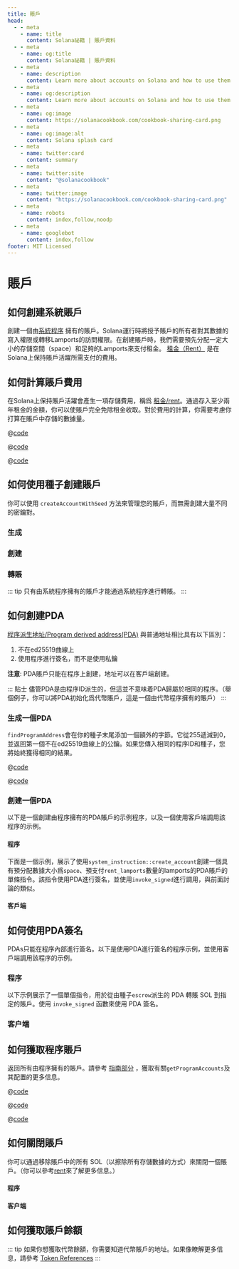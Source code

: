 ```yaml
---
title: 賬戶
head:
  - - meta
    - name: title
      content: Solana祕籍 | 賬戶資料
  - - meta
    - name: og:title
      content: Solana祕籍 | 賬戶資料
  - - meta
    - name: description
      content: Learn more about accounts on Solana and how to use them in your programs.
  - - meta
    - name: og:description
      content: Learn more about accounts on Solana and how to use them in your programs.
  - - meta
    - name: og:image
      content: https://solanacookbook.com/cookbook-sharing-card.png
  - - meta
    - name: og:image:alt
      content: Solana splash card
  - - meta
    - name: twitter:card
      content: summary
  - - meta
    - name: twitter:site
      content: "@solanacookbook"
  - - meta
    - name: twitter:image
      content: "https://solanacookbook.com/cookbook-sharing-card.png"
  - - meta
    - name: robots
      content: index,follow,noodp
  - - meta
    - name: googlebot
      content: index,follow
footer: MIT Licensed
---
```


# 賬戶

## 如何創建系統賬戶

創建一個由[系統程序][1] 擁有的賬戶。Solana運行時將授予賬戶的所有者對其數據的寫入權限或轉移Lamports的訪問權限。在創建賬戶時，我們需要預先分配一定大小的存儲空間（space）和足夠的Lamports來支付租金。 [租金（Rent）][2] 是在Solana上保持賬戶活躍所需支付的費用。

<SolanaCodeGroup>
  <SolanaCodeGroupItem title="TS" active>

  <template v-slot:default>

@[code](@/code/accounts/create-system-account/create-system-account.en.ts)

  </template>

  <template v-slot:preview>

@[code](@/code/accounts/create-system-account/create-system-account.preview.en.ts)

  </template>

  </SolanaCodeGroupItem>
  <SolanaCodeGroupItem title="Rust">

  <template v-slot:default>

@[code](@/code/accounts/create-system-account/create-system-account.en.rs)

  </template>

  <template v-slot:preview>

@[code](@/code/accounts/create-system-account/create-system-account.preview.en.rs)

  </template>

  </SolanaCodeGroupItem>
</SolanaCodeGroup>

## 如何計算賬戶費用

在Solana上保持賬戶活躍會產生一項存儲費用，稱爲 [租金/rent][2]。通過存入至少兩年租金的金額，你可以使賬戶完全免除租金收取。對於費用的計算，你需要考慮你打算在賬戶中存儲的數據量。

<CodeGroup>
  <CodeGroupItem title="TS" active>

@[code](@/code/accounts/rent-exemption/rent-exemption.en.ts)

  </CodeGroupItem>

  <CodeGroupItem title="Rust">

@[code](@/code/accounts/rent-exemption/rent-exemption.en.rs)

  </CodeGroupItem>

  <CodeGroupItem title="CLI">

@[code](@/code/accounts/rent-exemption/rent-exemption.en.sh)

  </CodeGroupItem>
</CodeGroup>

## 如何使用種子創建賬戶

你可以使用 `createAccountWithSeed` 方法來管理您的賬戶，而無需創建大量不同的密鑰對。

### 生成

<SolanaCodeGroup>
  <SolanaCodeGroupItem title="TS" active>

  <template v-slot:default>

@[code](@/code/accounts/create-account-with-seed/generate/main.en.ts)

  </template>

  <template v-slot:preview>

@[code](@/code/accounts/create-account-with-seed/generate/main.preview.en.ts)

  </template>

  </SolanaCodeGroupItem>

  <SolanaCodeGroupItem title="Rust">

  <template v-slot:default>

@[code](@/code/accounts/create-account-with-seed/generate/main.en.rs)

  </template>

  <template v-slot:preview>

@[code](@/code/accounts/create-account-with-seed/generate/main.preview.en.rs)

  </template>
  </SolanaCodeGroupItem>
</SolanaCodeGroup>

### 創建

<SolanaCodeGroup>
  <SolanaCodeGroupItem title="TS" active>

  <template v-slot:default>

@[code](@/code/accounts/create-account-with-seed/creation/main.en.ts)

  </template>

  <template v-slot:preview>

@[code](@/code/accounts/create-account-with-seed/creation/main.preview.en.ts)

  </template>

  </SolanaCodeGroupItem>

  <SolanaCodeGroupItem title="Rust" active>

  <template v-slot:default>

@[code](@/code/accounts/create-account-with-seed/creation/main.en.rs)

  </template>

  <template v-slot:preview>

@[code](@/code/accounts/create-account-with-seed/creation/main.preview.en.rs)

  </template>

  </SolanaCodeGroupItem>
</SolanaCodeGroup>

### 轉賬

<SolanaCodeGroup>
  <SolanaCodeGroupItem title="TS" active>

  <template v-slot:default>

@[code](@/code/accounts/create-account-with-seed/transfer/main.en.ts)

  </template>

  <template v-slot:preview>

@[code](@/code/accounts/create-account-with-seed/transfer/main.preview.en.ts)

  </template>

  </SolanaCodeGroupItem>
</SolanaCodeGroup>

::: tip
只有由系統程序擁有的賬戶才能通過系統程序進行轉賬。
:::

## 如何創建PDA

[程序派生地址/Program derived address(PDA)][3] 與普通地址相比具有以下區別：

1. 不在ed25519曲線上
2. 使用程序進行簽名，而不是使用私鑰

**注意**: PDA賬戶只能在程序上創建，地址可以在客戶端創建。

::: 貼士
儘管PDA是由程序ID派生的，但這並不意味着PDA歸屬於相同的程序。（舉個例子，你可以將PDA初始化爲代幣賬戶，這是一個由代幣程序擁有的賬戶）
:::

### 生成一個PDA

`findProgramAddress`會在你的種子末尾添加一個額外的字節。它從255遞減到0，並返回第一個不在ed25519曲線上的公鑰。如果您傳入相同的程序ID和種子，您將始終獲得相同的結果。

<CodeGroup>
  <CodeGroupItem title="TS" active>

@[code](@/code/accounts/program-derived-address/derived-a-pda/find-program-address.en.ts)

  </CodeGroupItem>

  <CodeGroupItem title="Rust">

@[code](@/code/accounts/program-derived-address/derived-a-pda/find-program-address.en.rs)

  </CodeGroupItem>
</CodeGroup>

### 創建一個PDA

以下是一個創建由程序擁有的PDA賬戶的示例程序，以及一個使用客戶端調用該程序的示例。

#### 程序

下面是一個示例，展示了使用`system_instruction::create_account`創建一個具有預分配數據大小爲`space`、預支付`rent_lamports`數量的lamports的PDA賬戶的單條指令。該指令使用PDA進行簽名，並使用`invoke_signed`進行調用，與前面討論的類似。

<SolanaCodeGroup>
  <SolanaCodeGroupItem title="rust" active>

  <template v-slot:default>

@[code](@/code/accounts/program-derived-address/create-a-pda/program/src/lib.rs)

  </template>

  <template v-slot:preview>

@[code](@/code/accounts/program-derived-address/create-a-pda/program/src/lib.preview.rs)

  </template>

  </SolanaCodeGroupItem>
</SolanaCodeGroup>

#### 客戶端

<SolanaCodeGroup>
  <SolanaCodeGroupItem title="TS" active>

  <template v-slot:default>

@[code](@/code/accounts/program-derived-address/create-a-pda/client/main.en.ts)

  </template>

  <template v-slot:preview>

@[code](@/code/accounts/program-derived-address/create-a-pda/client/main.preview.en.ts)

  </template>

  </SolanaCodeGroupItem>
</SolanaCodeGroup>

## 如何使用PDA簽名

PDAs只能在程序內部進行簽名。以下是使用PDA進行簽名的程序示例，並使用客戶端調用該程序的示例。  

### 程序

以下示例展示了一個單個指令，用於從由種子`escrow`派生的 PDA 轉賬 SOL 到指定的賬戶。使用 `invoke_signed` 函數來使用 PDA 簽名。

<SolanaCodeGroup>
  <SolanaCodeGroupItem title="Rust" active>

  <template v-slot:default>

@[code](@/code/accounts/program-derived-address/sign-a-pda/program/src/lib.rs)

  </template>

  <template v-slot:preview>

@[code](@/code/accounts/program-derived-address/sign-a-pda/program/src/lib.preview.rs)

  </template>

  </SolanaCodeGroupItem>
</SolanaCodeGroup>

### 客户端

<SolanaCodeGroup>
  <SolanaCodeGroupItem title="TS" active>

  <template v-slot:default>

@[code](@/code/accounts/program-derived-address/sign-a-pda/client/main.en.ts)

  </template>

  <template v-slot:preview>

@[code](@/code/accounts/program-derived-address/sign-a-pda/client/main.preview.en.ts)

  </template>

  </SolanaCodeGroupItem>
</SolanaCodeGroup>

## 如何獲取程序賬戶

返回所有由程序擁有的賬戶。請參考 [指南部分](../guides/get-program-accounts.md) ，獲取有關`getProgramAccounts`及其配置的更多信息。

<CodeGroup>
  <CodeGroupItem title="TS" active>

@[code](@/code/get-program-accounts/basic/basic.en.ts)

  </CodeGroupItem>

  <CodeGroupItem title="Rust">

@[code](@/code/get-program-accounts/basic/basic.en.rs)

  </CodeGroupItem>
  <CodeGroupItem title="CLI">

@[code](@/code/get-program-accounts/basic/basic.en.sh)

  </CodeGroupItem>
</CodeGroup>

## 如何關閉賬戶

你可以通過移除賬戶中的所有 SOL（以擦除所有存儲數據的方式）來關閉一個賬戶。（你可以參考[rent][2]來了解更多信息。）

#### 程序


<SolanaCodeGroup>
  <SolanaCodeGroupItem title="rust" active>

  <template v-slot:default>

@[code](@/code/accounts/close-account/program/src/lib.rs)

  </template>

  <template v-slot:preview>

@[code](@/code/accounts/close-account/program/src/lib.preview.rs)

  </template>

  </SolanaCodeGroupItem>
</SolanaCodeGroup>

#### 客户端

<SolanaCodeGroup>
  <SolanaCodeGroupItem title="TS" active>

  <template v-slot:default>

@[code](@/code/accounts/close-account/client/main.en.ts)

  </template>

  <template v-slot:preview>

@[code](@/code/accounts/close-account/client/main.preview.en.ts)

  </template>

  </SolanaCodeGroupItem>
</SolanaCodeGroup>

## 如何獲取賬戶餘額

<SolanaCodeGroup>
  <SolanaCodeGroupItem title="TS" active>

  <template v-slot:default>

@[code](@/code/accounts/get-balance/main.en.ts)

  </template>

  <template v-slot:preview>

@[code](@/code/accounts/get-balance/main.preview.en.ts)

  </template>

  </SolanaCodeGroupItem>
  <SolanaCodeGroupItem title="Rust">

  <template v-slot:default>

@[code](@/code/accounts/get-balance/main.en.rs)

  </template>

  <template v-slot:preview>

@[code](@/code/accounts/get-balance/main.preview.en.rs)

  </template>
  
  </SolanaCodeGroupItem>

  <SolanaCodeGroupItem title="Python">

  <template v-slot:default>

@[code](@/code/accounts/get-balance/main.en.py)

  </template>

  <template v-slot:preview>

@[code](@/code/accounts/get-balance/main.preview.en.py)

  </template>

  </SolanaCodeGroupItem>

  <SolanaCodeGroupItem title="C++">

  <template v-slot:default>

@[code](@/code/accounts/get-balance/main.en.cpp)

  </template>

  <template v-slot:preview>

@[code](@/code/accounts/get-balance/main.preview.en.cpp)

  </template>

  </SolanaCodeGroupItem>
</SolanaCodeGroup>

::: tip
如果你想獲取代幣餘額，你需要知道代幣賬戶的地址。如果像瞭解更多信息，請參考 [Token References](token.md)
:::

[1]: https://docs.solana.com/developing/clients/javascript-reference#systemprogram
[2]: https://docs.solana.com/developing/programming-model/accounts#rent
[3]: https://docs.solana.com/developing/programming-model/calling-between-programs#program-derived-addresses
